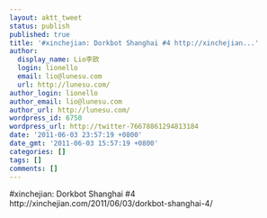 ```yaml
---
layout: aktt_tweet
status: publish
published: true
title: '#xinchejian: Dorkbot Shanghai #4 http://xinchejian...'
author:
  display_name: Lio李欧
  login: lionello
  email: lio@lunesu.com
  url: http://lunesu.com/
author_login: lionello
author_email: lio@lunesu.com
author_url: http://lunesu.com/
wordpress_id: 6750
wordpress_url: http://twitter-76678861294813184
date: '2011-06-03 23:57:19 +0800'
date_gmt: '2011-06-03 15:57:19 +0800'
categories: []
tags: []
comments: []
---
```

<p>#xinchejian: Dorkbot Shanghai #4 http://xinchejian.com/2011/06/03/dorkbot-shanghai-4/</p>
